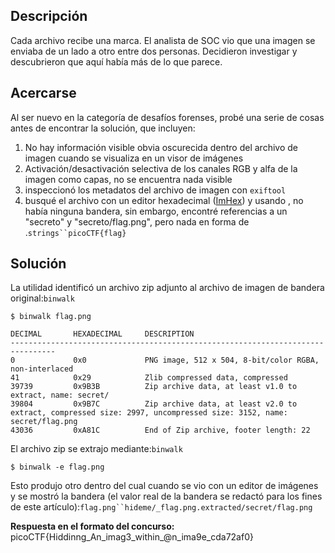 ## Descripción

Cada archivo recibe una marca. El analista de SOC vio que una imagen se enviaba de un lado a otro entre dos personas. Decidieron investigar y descubrieron que aquí había más de lo que parece.

## Acercarse
Al ser nuevo en la categoría de desafíos forenses, probé una serie de cosas antes de encontrar la solución, que incluyen:

1. No hay información visible obvia oscurecida dentro del archivo de imagen cuando se visualiza en un visor de imágenes
2. Activación/desactivación selectiva de los canales RGB y alfa de la imagen como capas, no se encuentra nada visible
3. inspeccionó los metadatos del archivo de imagen con `exiftool`
4. busqué el archivo con un editor hexadecimal ([ImHex](https://github.com/WerWolv/ImHex)) y usando , no había ninguna bandera, sin embargo, encontré referencias a un "secreto" y "secreto/flag.png", pero nada en forma de .`strings``picoCTF{flag}`

## Solución
La utilidad identificó un archivo zip adjunto al archivo de imagen de bandera original:`binwalk`

```
$ binwalk flag.png 

DECIMAL       HEXADECIMAL     DESCRIPTION
--------------------------------------------------------------------------------
0             0x0             PNG image, 512 x 504, 8-bit/color RGBA, non-interlaced
41            0x29            Zlib compressed data, compressed
39739         0x9B3B          Zip archive data, at least v1.0 to extract, name: secret/
39804         0x9B7C          Zip archive data, at least v2.0 to extract, compressed size: 2997, uncompressed size: 3152, name: secret/flag.png
43036         0xA81C          End of Zip archive, footer length: 22
```

El archivo zip se extrajo mediante:`binwalk`

```
$ binwalk -e flag.png
```

Esto produjo otro dentro del cual cuando se vio con un editor de imágenes y se mostró la bandera (el valor real de la bandera se redactó para los fines de este artículo):`flag.png``hideme/_flag.png.extracted/secret/flag.png`

**Respuesta en el formato del concurso:**
picoCTF{Hiddinng_An_imag3_within_@n_ima9e_cda72af0}